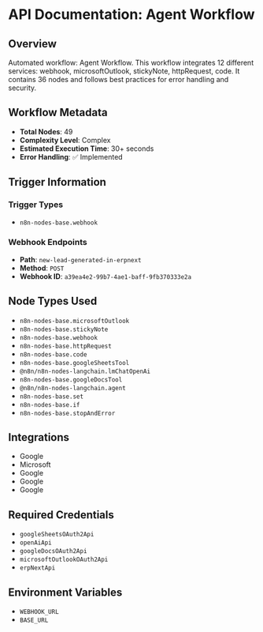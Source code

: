 # API Documentation: Agent Workflow

## Overview
Automated workflow: Agent Workflow. This workflow integrates 12 different services: webhook, microsoftOutlook, stickyNote, httpRequest, code. It contains 36 nodes and follows best practices for error handling and security.

## Workflow Metadata
- **Total Nodes**: 49
- **Complexity Level**: Complex
- **Estimated Execution Time**: 30+ seconds
- **Error Handling**: ✅ Implemented

## Trigger Information
### Trigger Types
- `n8n-nodes-base.webhook`

### Webhook Endpoints
- **Path**: `new-lead-generated-in-erpnext`
- **Method**: `POST`
- **Webhook ID**: `a39ea4e2-99b7-4ae1-baff-9fb370333e2a`


## Node Types Used
- `n8n-nodes-base.microsoftOutlook`
- `n8n-nodes-base.stickyNote`
- `n8n-nodes-base.webhook`
- `n8n-nodes-base.httpRequest`
- `n8n-nodes-base.code`
- `n8n-nodes-base.googleSheetsTool`
- `@n8n/n8n-nodes-langchain.lmChatOpenAi`
- `n8n-nodes-base.googleDocsTool`
- `@n8n/n8n-nodes-langchain.agent`
- `n8n-nodes-base.set`
- `n8n-nodes-base.if`
- `n8n-nodes-base.stopAndError`

## Integrations
- Google
- Microsoft
- Google
- Google
- Google

## Required Credentials
- `googleSheetsOAuth2Api`
- `openAiApi`
- `googleDocsOAuth2Api`
- `microsoftOutlookOAuth2Api`
- `erpNextApi`

## Environment Variables
- `WEBHOOK_URL`
- `BASE_URL`
